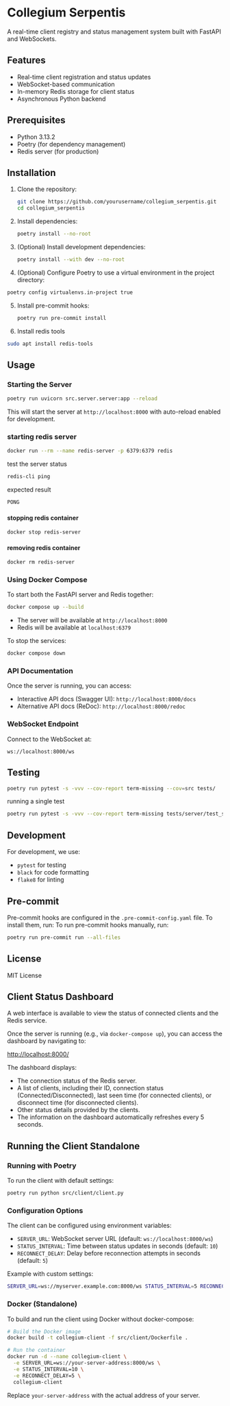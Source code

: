 # Collegium Serpentis

A real-time client registry and status management system built with FastAPI and WebSockets.

## Features

- Real-time client registration and status updates
- WebSocket-based communication
- In-memory Redis storage for client status
- Asynchronous Python backend

## Prerequisites

- Python 3.13.2
- Poetry (for dependency management)
- Redis server (for production)

## Installation

1. Clone the repository:
   ```bash
   git clone https://github.com/yourusername/collegium_serpentis.git
   cd collegium_serpentis
   ```

2. Install dependencies:
   ```bash
   poetry install --no-root
   ```

3. (Optional) Install development dependencies:
   ```bash
   poetry install --with dev --no-root
   ```

4. (Optional) Configure Poetry to use a virtual environment in the project directory:
```bash
poetry config virtualenvs.in-project true
```

5. Install pre-commit hooks:
   ```bash
   poetry run pre-commit install
   ```

6. Install redis tools
```bash
sudo apt install redis-tools
```

## Usage

### Starting the Server

```bash
poetry run uvicorn src.server.server:app --reload
```

This will start the server at `http://localhost:8000` with auto-reload enabled for development.

### starting redis server
```bash
docker run --rm --name redis-server -p 6379:6379 redis
```
test the server status
```bash
redis-cli ping
```
expected result
```bash
PONG
```

#### stopping redis container
```bash
docker stop redis-server
```

#### removing redis container
```bash
docker rm redis-server
```

### Using Docker Compose

To start both the FastAPI server and Redis together:

```bash
docker compose up --build
```

- The server will be available at `http://localhost:8000`
- Redis will be available at `localhost:6379`

To stop the services:

```bash
docker compose down
```

### API Documentation

Once the server is running, you can access:

- Interactive API docs (Swagger UI): `http://localhost:8000/docs`
- Alternative API docs (ReDoc): `http://localhost:8000/redoc`

### WebSocket Endpoint

Connect to the WebSocket at:
```
ws://localhost:8000/ws
```

## Testing


```bash
poetry run pytest -s -vvv --cov-report term-missing --cov=src tests/
```
running a single test
```bash
poetry run pytest -s -vvv --cov-report term-missing tests/server/test_server.py::TestWebSocketServer::test_websocket_connection
```

## Development

For development, we use:
- `pytest` for testing
- `black` for code formatting
- `flake8` for linting

## Pre-commit

Pre-commit hooks are configured in the `.pre-commit-config.yaml` file. To install them, run:
To run pre-commit hooks manually, run:

```bash
poetry run pre-commit run --all-files
```

## License

MIT License

## Client Status Dashboard

A web interface is available to view the status of connected clients and the Redis service.

Once the server is running (e.g., via `docker-compose up`), you can access the dashboard by navigating to:

[http://localhost:8000/](http://localhost:8000/)

The dashboard displays:
- The connection status of the Redis server.
- A list of clients, including their ID, connection status (Connected/Disconnected), last seen time (for connected clients), or disconnect time (for disconnected clients).
- Other status details provided by the clients.
- The information on the dashboard automatically refreshes every 5 seconds.

## Running the Client Standalone

### Running with Poetry

To run the client with default settings:

```bash
poetry run python src/client/client.py
```

### Configuration Options

The client can be configured using environment variables:

- `SERVER_URL`: WebSocket server URL (default: `ws://localhost:8000/ws`)
- `STATUS_INTERVAL`: Time between status updates in seconds (default: `10`)
- `RECONNECT_DELAY`: Delay before reconnection attempts in seconds (default: `5`)

Example with custom settings:

```bash
SERVER_URL=ws://myserver.example.com:8000/ws STATUS_INTERVAL=5 RECONNECT_DELAY=3 poetry run python src/client/client.py
```

### Docker (Standalone)

To build and run the client using Docker without docker-compose:

```bash
# Build the Docker image
docker build -t collegium-client -f src/client/Dockerfile .

# Run the container
docker run -d --name collegium-client \
  -e SERVER_URL=ws://your-server-address:8000/ws \
  -e STATUS_INTERVAL=10 \
  -e RECONNECT_DELAY=5 \
  collegium-client
```

Replace `your-server-address` with the actual address of your server.